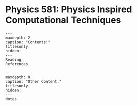 <!-- Physics 581: Physics Inspired Computational Techniques documentation master file, created by
   sphinx-quickstart on Tue Aug 10 12:38:54 2021.
   You can adapt this file completely to your liking, but it should at least
   contain the root `toctree` directive.
-->

Physics 581: Physics Inspired Computational Techniques
======================================================

```{toctree}
---
maxdepth: 2
caption: "Contents:"
titlesonly:
hidden:
---
Reading
References
```

```{toctree}
---
maxdepth: 0
caption: "Other Content:"
titlesonly:
hidden:
---
Notes
```

